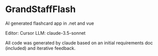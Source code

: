 # GrandStaffFlash
AI generated flashcard app in .net and vue

Editor: Cursor
LLM: claude-3.5-sonnet

All code was generated by claude based on an initial requirements doc (included) and iterative feedback.
